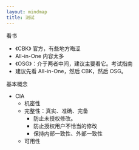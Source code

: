 ```yaml
---
layout: mindmap
title: 测试
---
```


看书
- 《CBK》 官方，有些地方晦涩  
- All-in-One 内容太多
- 《OSG》：介于两者中间，建议主要看它。考试指南
- 建议先看 All-in-One，然后 CBK，然后 OSG。


基本概念
- CIA
    - 机密性
    - 完整性：真实、准确、完备
        - 防止未授权修改。
        - 防止授权用户不恰当的修改
        - 保持内部一致性、外部一致性
    - 可用性